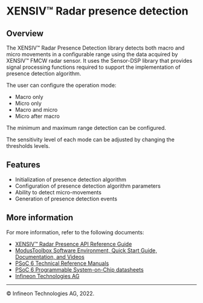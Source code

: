 # XENSIV™ Radar presence detection

## Overview

The XENSIV™ Radar Presence Detection library detects both macro and micro movements in a configurable range using the data acquired by XENSIV™ FMCW radar sensor.
It uses the Sensor-DSP library that provides signal processing functions required to support the implementation of presence detection algorithm.

The user can configure the operation mode:

* Macro only
* Micro only
* Macro and micro
* Micro after macro

The minimum and maximum range detection can be configured.

The sensitivity level of each mode can be adjusted by changing the thresholds levels. 
   


## Features

* Initialization of presence detection algorithm
* Configuration of presence detection algorithm parameters
* Ability to detect micro-movements
* Generation of presence detection events






## More information

For more information, refer to the following documents:

* [XENSIV™ Radar Presence API Reference Guide](https://infineon.github.io/xensiv-radar-presence/html/index.html)
* [ModusToolbox Software Environment, Quick Start Guide, Documentation, and Videos](https://www.cypress.com/products/modustoolbox-software-environment)
* [PSoC 6 Technical Reference Manuals](https://www.infineon.com/cms/en/search.html#!term=PSOC%206%20%20Technical%20Reference%20Manual&view=downloads)
* [PSoC 6 Programmable System-on-Chip datasheets](https://www.infineon.com/cms/en/search.html#!term=PSOC%206%20%20Datasheet&view=downloads)
* [Infineon Technologies AG](https://www.infineon.com)

---
© Infineon Technologies AG, 2022.
